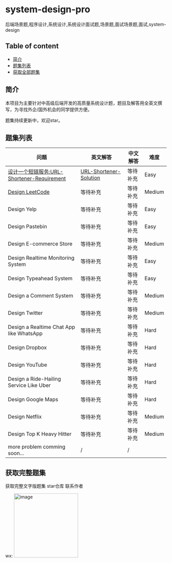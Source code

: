 # system-design-pro
后端场景题,程序设计,系统设计,系统设计面试题,场景题,面试场景题,面试,system-design


## Table of content

- [简介](#简介)
- [题集列表](#题集列表)
- [获取全部题集](#获取全部题集)


## 简介

本项目为主要针对中高级后端开发的高质量系统设计题，题目及解答用全英文撰写，为寻找外企/国外机会的同学提供方便。

题集持续更新中，欢迎star。

## 题集列表

| 问题 | 英文解答 | 中文解答 | 难度 |
| ---- | ---- |------- | ---- |
| [设计一个短链服务:URL-Shortener-Requirement](https://github.com/submato/system-design-pro/blob/main/URL-Shortener/URL-Shortener-Requirement.md) | [URL-Shortener-Solution](https://github.com/submato/system-design-pro/blob/main/URL-Shortener/URL-Shortener-Solution.png) |等待补充 | Easy|
|[Design LeetCode](https://github.com/submato/system-design-pro/blob/main/Design-LeetCode/LeetCode-requirement.md) | 等待补充| 等待补充 | Medium |
|Design Yelp | 等待补充| 等待补充 | Easy |
|Design Pastebin | 等待补充| 等待补充 | Easy |
|Design E-commerce Store | 等待补充| 等待补充 | Medium |
|Design Realtime Monitoring System | 等待补充| 等待补充 | Easy |
|Design Typeahead System | 等待补充| 等待补充 | Easy |
|Design a Comment System | 等待补充| 等待补充 | Medium |
|Design Twitter | 等待补充| 等待补充 | Medium |
|Design a Realtime Chat App like WhatsApp | 等待补充| 等待补充 | Hard |
|Design Dropbox | 等待补充| 等待补充 | Hard |
|Design YouTube | 等待补充| 等待补充 | Hard |
|Design a Ride-Hailing Service Like Uber | 等待补充| 等待补充 | Hard |
|Design Google Maps | 等待补充| 等待补充 | Hard |
|Design Netflix | 等待补充| 等待补充 | Medium |
|Design Top K Heavy Hitter | 等待补充| 等待补充 | Medium |
|more problem comming soon... | / | / |


## 获取完整题集

获取完整文字版题集 star仓库 联系作者

wx: <img width="200" alt="image" src="https://github.com/submato/xhscrawl/assets/55040284/d63ef610-527f-4d3c-af9b-9244b172faf5">
